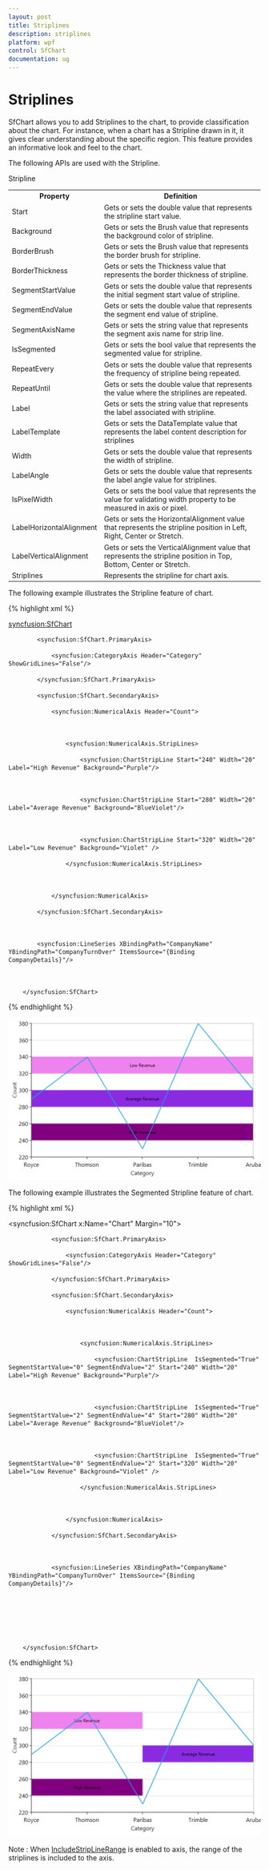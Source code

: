 ```yaml
---
layout: post
title: Striplines
description: striplines
platform: wpf
control: SfChart
documentation: ug
---
```


# Striplines

SfChart allows you to add Striplines to the chart, to provide classification about the chart. For instance, when a chart has a Stripline drawn in it, it gives clear understanding about the specific region. This feature provides an informative look and feel to the chart. 

The following APIs are used with the Stripline.

Stripline

<table>
<tr>
<th>
Property</th><th>
Definition</th></tr>
<tr>
<td>
Start</td><td>
Gets or sets the double value that represents the stripline start value.</td></tr>
<tr>
<td>
Background</td><td>
Gets or sets the Brush value that represents the background color of stripline.</td></tr>
<tr>
<td>
BorderBrush</td><td>
Gets or sets the Brush value that represents the border brush for stripline.</td></tr>
<tr>
<td>
BorderThickness                             </td><td>
Gets or sets the Thickness value that represents the border thickness of stripline.</td></tr>
<tr>
<td>
SegmentStartValue</td><td>
Gets or sets the double value that represents the initial segment start value of stripline.</td></tr>
<tr>
<td>
SegmentEndValue</td><td>
Gets or sets the double value that represents the segment end value of stripline.</td></tr>
<tr>
<td>
SegmentAxisName</td><td>
Gets or sets the string value that represents the segment axis name for strip line.</td></tr>
<tr>
<td>
IsSegmented</td><td>
Gets or sets the bool value that represents the segmented value for stripline.</td></tr>
<tr>
<td>
RepeatEvery</td><td>
Gets or sets the double value that represents the frequency of stripline being repeated.</td></tr>
<tr>
<td>
RepeatUntil</td><td>
Gets or sets the double value that represents the value where the striplines are repeated.</td></tr>
<tr>
<td>
Label</td><td>
Gets or sets the string value that represents the label associated with stripline.</td></tr>
<tr>
<td>
LabelTemplate</td><td>
Gets or sets the DataTemplate value that represents the label content description for striplines</td></tr>
<tr>
<td>
Width</td><td>
Gets or sets the double value that represents the width of stripline.</td></tr>
<tr>
<td>
LabelAngle</td><td>
Gets or sets the double value that represents the label angle value for striplines.</td></tr>
<tr>
<td>
IsPixelWidth</td><td>
Gets or sets the bool value that represents the value for validating width property to be measured in axis or pixel.</td></tr>
<tr>
<td>
LabelHorizontalAlignment</td><td>
Gets or sets the HorizontalAlignment value that represents the stripline position in Left, Right, Center or Stretch.</td></tr>
<tr>
<td>
LabelVerticalAlignment</td><td>
Gets or sets the VerticalAlignment value that represents the stripline position in Top, Bottom, Center or Stretch.</td></tr>
<tr>
<td>
Striplines</td><td>
Represents the stripline for chart axis.</td></tr>
</table>


The following example illustrates the Stripline feature of chart.

{% highlight xml %}



<syncfusion:SfChart>

            <syncfusion:SfChart.PrimaryAxis>

                <syncfusion:CategoryAxis Header="Category" ShowGridLines="False"/>

            </syncfusion:SfChart.PrimaryAxis>

            <syncfusion:SfChart.SecondaryAxis>

                <syncfusion:NumericalAxis Header="Count">



                    <syncfusion:NumericalAxis.StripLines>

                        <syncfusion:ChartStripLine Start="240" Width="20" Label="High Revenue" Background="Purple"/>



                        <syncfusion:ChartStripLine Start="280" Width="20" Label="Average Revenue" Background="BlueViolet"/>



                        <syncfusion:ChartStripLine Start="320" Width="20" Label="Low Revenue" Background="Violet" />

                    </syncfusion:NumericalAxis.StripLines>



                </syncfusion:NumericalAxis>

            </syncfusion:SfChart.SecondaryAxis>



            <syncfusion:LineSeries XBindingPath="CompanyName" YBindingPath="CompanyTurnOver" ItemsSource="{Binding CompanyDetails}"/>



        </syncfusion:SfChart>

{% endhighlight %}

![](Striplines_images/Striplines_img1.png)



The following example illustrates the Segmented Stripline feature of chart.

{% highlight xml %}



<syncfusion:SfChart x:Name="Chart"   Margin="10">



                <syncfusion:SfChart.PrimaryAxis>

                    <syncfusion:CategoryAxis Header="Category" ShowGridLines="False"/>

                </syncfusion:SfChart.PrimaryAxis>

                <syncfusion:SfChart.SecondaryAxis>

                    <syncfusion:NumericalAxis Header="Count">



                        <syncfusion:NumericalAxis.StripLines>

                            <syncfusion:ChartStripLine  IsSegmented="True" SegmentStartValue="0" SegmentEndValue="2" Start="240" Width="20" Label="High Revenue" Background="Purple"/>



                            <syncfusion:ChartStripLine  IsSegmented="True" SegmentStartValue="2" SegmentEndValue="4" Start="280" Width="20" Label="Average Revenue" Background="BlueViolet"/>



                            <syncfusion:ChartStripLine  IsSegmented="True" SegmentStartValue="0" SegmentEndValue="2" Start="320" Width="20" Label="Low Revenue" Background="Violet" />

                        </syncfusion:NumericalAxis.StripLines>



                    </syncfusion:NumericalAxis>

                </syncfusion:SfChart.SecondaryAxis>



                <syncfusion:LineSeries XBindingPath="CompanyName" YBindingPath="CompanyTurnOver" ItemsSource="{Binding CompanyDetails}"/>







        </syncfusion:SfChart>

{% endhighlight %}

![](Striplines_images/Striplines_img2.png)

Note : When [IncludeStripLineRange](/wpf/SfChart/Axis/IncludeStripLineRange) is enabled to axis, the range of the striplines is included to the axis.






